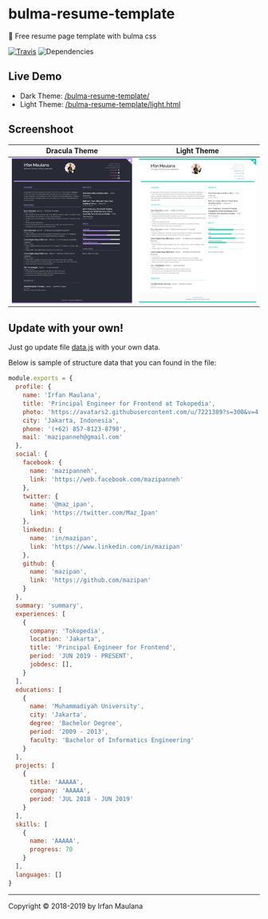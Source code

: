 # bulma-resume-template

💼 Free resume page template with bulma css

[![Travis](https://img.shields.io/travis/mazipan/bulma-resume-template.svg)](https://travis-ci.org/mazipan/bulma-resume-template) ![Dependencies](https://img.shields.io/david/mazipan/bulma-resume-template.svg)

## Live Demo

+ Dark Theme: [/bulma-resume-template/](https://mazipan.github.io/bulma-resume-template/)
+ Light Theme: [/bulma-resume-template/light.html](https://mazipan.github.io/bulma-resume-template/light.html)

## Screenshoot

|              Dracula Theme          |              Light Theme          |
| :---------------------------------: | :-------------------------------: |
| ![Dracula](screenshoot-dracula.png) | ![Light](screenshoot-light.png)   |

## Update with your own!

Just go update file [data.js](https://github.com/mazipan/bulma-resume-template/blob/master/src/data.js) with your own data.

Below is sample of structure data that you can found in the file:

```javascript
module.exports = {
  profile: {
    name: 'Irfan Maulana',
    title: 'Principal Engineer for Frontend at Tokopedia',
    photo: 'https://avatars2.githubusercontent.com/u/7221389?s=300&v=4', // 300x300px
    city: 'Jakarta, Indonesia',
    phone: '(+62) 857-8123-8798',
    mail: 'mazipanneh@gmail.com'
  },
  social: {
    facebook: {
      name: 'mazipanneh',
      link: 'https://web.facebook.com/mazipanneh'
    },
    twitter: {
      name: '@maz_ipan',
      link: 'https://twitter.com/Maz_Ipan'
    },
    linkedin: {
      name: 'in/mazipan',
      link: 'https://www.linkedin.com/in/mazipan'
    },
    github: {
      name: 'mazipan',
      link: 'https://github.com/mazipan'
    }
  },
  summary: 'summary',
  experiences: [
    {
      company: 'Tokopedia',
      location: 'Jakarta',
      title: 'Principal Engineer for Frontend',
      period: 'JUN 2019 - PRESENT',
      jobdesc: [],
    }
  ],
  educations: [
    {
      name: 'Muhammadiyah University',
      city: 'Jakarta',
      degree: 'Bachelor Degree',
      period: '2009 - 2013',
      faculty: 'Bachelor of Informatics Engineering'
    }
  ],
  projects: [
    {
      title: 'AAAAA',
      company: 'AAAAA',
      period: 'JUL 2018 - JUN 2019'
    }
  ],
  skills: [
    {
      name: 'AAAAA',
      progress: 70
    }
  ],
  languages: []
}
```

-----

Copyright © 2018-2019 by Irfan Maulana

